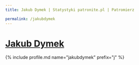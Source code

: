 ```yaml
---
title: Jakub Dymek | Statystyki patronite.pl | Patromierz

permalink: /jakubdymek
---
```


# [Jakub Dymek](https://patronite.pl/jakubdymek)

{% include profile.md name="jakubdymek" prefix="j" %}
